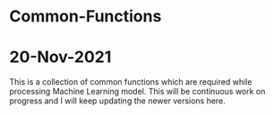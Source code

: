 # Common-Functions
# 20-Nov-2021

This is a collection of common functions which are required while processing Machine Learning model. This will be continuous work on progress and I will keep updating the newer versions here.
